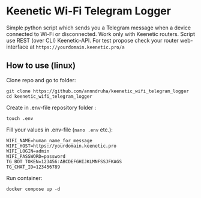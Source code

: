 # Keenetic Wi-Fi Telegram Logger

Simple python script which sends you a Telegram message when a device connected to Wi-Fi or disconnected.
Work only with Keenetic routers. Script use REST (over CLI) Keenetic-API. For test propose check your router web-interface at `https://yourdomain.keenetic.pro/a`

## How to use (linux)

Clone repo and go to folder:
```shell
git clone https://github.com/annndruha/keenetic_wifi_telegram_logger
cd keenetic_wifi_telegram_logger
```

Create in .env-file repository folder :
```shell
touch .env
```

Fill your values in .env-file (`nano .env` etc.):
```text
WIFI_NAME=human_name_for_message
WIFI_HOST=https://yourdomain.keenetic.pro
WIFI_LOGIN=admin
WIFI_PASSWORD=password
TG_BOT_TOKEN=123456:ABCDEFGHIJKLMNFSSJFKAGS
TG_CHAT_ID=123456789
```

Run container:
```shell
docker compose up -d
```